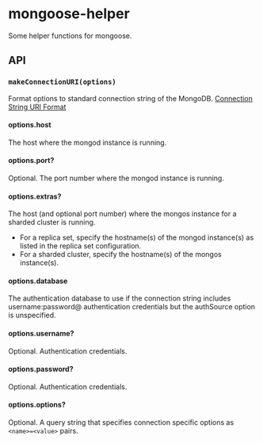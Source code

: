 # mongoose-helper

Some helper functions for mongoose.

## API

### `makeConnectionURI(options)`

Format options to standard connection string of the MongoDB. [Connection String URI Format](https://docs.mongodb.com/manual/reference/connection-string/)

#### options.host

The host where the mongod instance is running.

#### options.port?

Optional. The port number where the mongod instance is running.

#### options.extras?

The host (and optional port number) where the mongos instance for a sharded cluster is running.

- For a replica set, specify the hostname(s) of the mongod instance(s) as listed in the replica set configuration.
- For a sharded cluster, specify the hostname(s) of the mongos instance(s).

#### options.database

The authentication database to use if the connection string includes username:password@ authentication credentials but the authSource option is unspecified.

#### options.username?

Optional. Authentication credentials.

#### options.password?

Optional. Authentication credentials.

#### options.options?

Optional. A query string that specifies connection specific options as `<name>=<value>` pairs.
